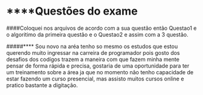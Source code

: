 # ****Questões do exame
####Coloquei nos arquivos de acordo com a sua questão então Questao1 e o algoritimo da primeira questão e o Questao2 e assim com a 3 questão.

#####**** Sou novo na aréa tenho so mesmo os estudos que estou querendo muito ingressar na carreira de programador pois gosto dos desafios dos codígos trazem a maneira com que fazem minha mente pensar de forma rápida e precisa, gostaria de uma oportunidade para ter um treinamento sobre a área ja que no momento não tenho capacidade de estar fazendo um curso presencial, mas assisto muitos cursos online e pratico bastante a digitação.